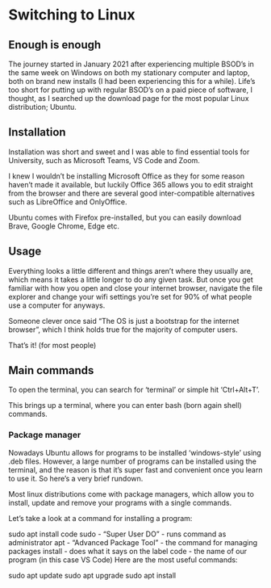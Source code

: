 # Switching to Linux

## Enough is enough
The journey started in January 2021 after experiencing multiple BSOD’s in the same week on Windows on both my stationary computer and laptop, both on brand new installs (I had been experiencing this for a while).
Life’s too short for putting up with regular BSOD’s on a paid piece of software, I thought, as I searched up the download page for the most popular Linux distribution; Ubuntu.

## Installation
Installation was short and sweet and I was able to find essential tools for University, such as Microsoft Teams, VS Code and Zoom.

I knew I wouldn’t be installing Microsoft Office as they for some reason haven’t made it available, but luckily Office 365 allows you to edit straight from the browser and there are several good inter-compatible alternatives such as LibreOffice and OnlyOffice.

Ubuntu comes with Firefox pre-installed, but you can easily download Brave, Google Chrome, Edge etc.

## Usage
Everything looks a little different and things aren’t where they usually are, which means it takes a little longer to do any given task. But once you get familiar with how you open and close your internet browser, navigate the file explorer and change your wifi settings you’re set for 90% of what people use a computer for anyways.

Someone clever once said “The OS is just a bootstrap for the internet browser”, which I think holds true for the majority of computer users.

That’s it! (for most people)

## Main commands
To open the terminal, you can search for ‘terminal’ or simple hit ‘Ctrl+Alt+T’.

This brings up a terminal, where you can enter bash (born again shell) commands.

### Package manager
Nowadays Ubuntu allows for programs to be installed ‘windows-style’ using .deb files. However, a large number of programs can be installed using the terminal, and the reason is that it’s super fast and convenient once you learn to use it. So here’s a very brief rundown.

Most linux distributions come with package managers, which allow you to install, update and remove your programs with a single commands.

Let’s take a look at a command for installing a program:

sudo apt install code
sudo - “Super User DO” - runs command as administrator
apt - “Advanced Package Tool” - the command for managing packages
install - does what it says on the label
code - the name of our program (in this case VS Code)
Here are the most useful commands:

sudo apt update
sudo apt upgrade
sudo apt install <some program>